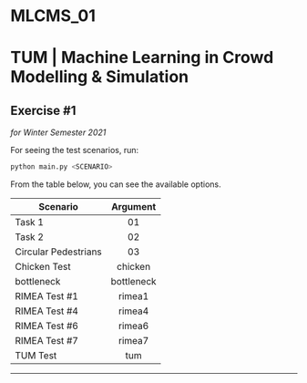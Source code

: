 # MLCMS_01
# TUM | Machine Learning in Crowd Modelling & Simulation
## Exercise #1
_for Winter Semester 2021_



For seeing the test scenarios, run:
```python
python main.py <SCENARIO>
```

From the table below, you can see the available options.

| Scenario              | Argument      |
| ----------------------|:-------------:|
| Task 1                | 01            |
| Task 2                | 02            |
| Circular Pedestrians  | 03            |
| Chicken Test          | chicken       |
| bottleneck            | bottleneck    |
| RIMEA Test #1         | rimea1        |
| RIMEA Test #4         | rimea4        |
| RIMEA Test #6         | rimea6        |
| RIMEA Test #7         | rimea7        |
| TUM Test              | tum           |

***
